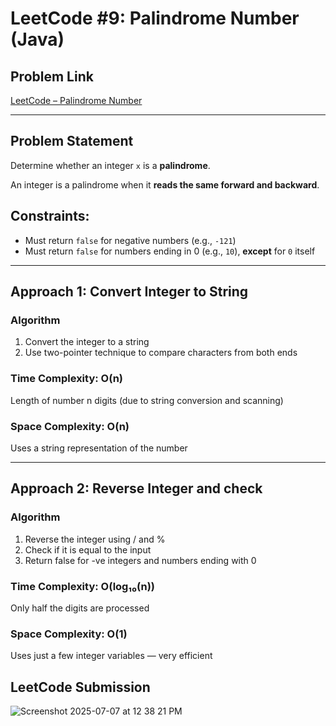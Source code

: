 # LeetCode #9: Palindrome Number (Java)

## Problem Link
[LeetCode – Palindrome Number](https://leetcode.com/problems/palindrome-number/)

---

##  Problem Statement

Determine whether an integer `x` is a **palindrome**.

An integer is a palindrome when it **reads the same forward and backward**.

## Constraints:
- Must return `false` for negative numbers (e.g., `-121`)
- Must return `false` for numbers ending in 0 (e.g., `10`), **except** for `0` itself

---

## Approach 1: Convert Integer to String

### Algorithm
1. Convert the integer to a string
2. Use two-pointer technique to compare characters from both ends


### Time Complexity: O(n)
Length of number n digits (due to string conversion and scanning)

### Space Complexity: O(n)
Uses a string representation of the number

---
## Approach 2: Reverse Integer and check

### Algorithm
1. Reverse the integer using / and %
2. Check if it is equal to the input
3. Return false for -ve integers and numbers ending with 0

### Time Complexity: O(log₁₀(n))
Only half the digits are processed

### Space Complexity: O(1)
Uses just a few integer variables — very efficient


## LeetCode Submission
![Screenshot 2025-07-07 at 12 38 21 PM](https://github.com/user-attachments/assets/dae54b71-7c31-4626-ad28-1e32f97a3ed3)
